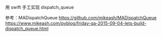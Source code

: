 用 swift 手工实现 dispatch_queue

参考：MADispatchQueue
https://github.com/mikeash/MADispatchQueue
https://www.mikeash.com/pyblog/friday-qa-2015-09-04-lets-build-dispatch_queue.html
